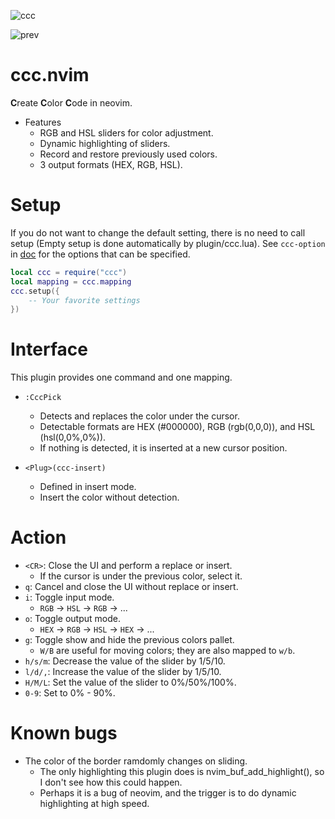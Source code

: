 ![ccc](https://user-images.githubusercontent.com/82267684/190083999-48d50982-6805-43db-9ed7-2fd5775c0285.gif)

![prev](https://user-images.githubusercontent.com/82267684/190240122-35a66537-9f07-41cf-aa49-ef5158358866.gif)

# ccc.nvim

**C**reate **C**olor **C**ode in neovim.

- Features
    - RGB and HSL sliders for color adjustment.
    - Dynamic highlighting of sliders.
    - Record and restore previously used colors.
    - 3 output formats (HEX, RGB, HSL).

# Setup

If you do not want to change the default setting, there is no need to call setup (Empty setup is done automatically by plugin/ccc.lua).
See `ccc-option` in [doc](./doc/ccc.txt) for the options that can be specified.

```lua
local ccc = require("ccc")
local mapping = ccc.mapping
ccc.setup({
    -- Your favorite settings
})
```

# Interface

This plugin provides one command and one mapping.

- `:CccPick`
	- Detects and replaces the color under the cursor.
	- Detectable formats are HEX (#000000), RGB (rgb(0,0,0)), and HSL (hsl(0,0%,0%)).
	- If nothing is detected, it is inserted at a new cursor position.

- `<Plug>(ccc-insert)`
    - Defined in insert mode.
    - Insert the color without detection.

# Action

- `<CR>`: Close the UI and perform a replace or insert.
    - If the cursor is under the previous color, select it.
- `q`: Cancel and close the UI without replace or insert.
- `i`: Toggle input mode.
    - `RGB` -> `HSL` -> `RGB` -> ...
- `o`: Toggle output mode.
    - `HEX` -> `RGB` -> `HSL` -> `HEX` -> ...
- `g`: Toggle show and hide the previous colors pallet.
    - `W/B` are useful for moving colors; they are also mapped to `w/b`.
- `h/s/m`: Decrease the value of the slider by 1/5/10.
- `l/d/,`: Increase the value of the slider by 1/5/10.
- `H/M/L`: Set the value of the slider to 0%/50%/100%.
- `0-9`: Set to 0% - 90%.

# Known bugs

- The color of the border ramdomly changes on sliding.
    - The only highlighting this plugin does is nvim_buf_add_highlight(), so I don't see how this could happen.
    - Perhaps it is a bug of neovim, and the trigger is to do dynamic highlighting at high speed.
